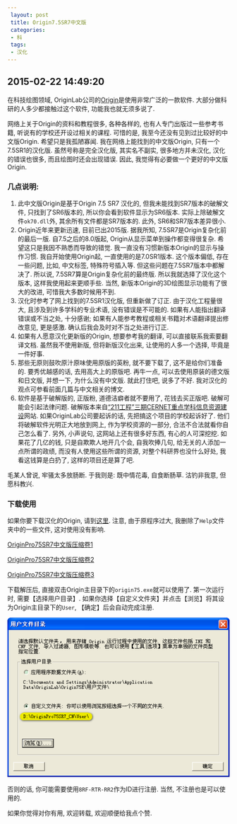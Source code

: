 ```yaml
---
 layout: post
 title: Origin7.5SR7中文版
 categories:
 - 科
 tags:
 - 汉化
---
```


## 2015-02-22 14:49:20

在科技绘图领域, OriginLab公司的[Origin](http://www.originlab.com/)是使用非常广泛的一款软件. 大部分做科研的人多少都接触过这个软件, 功能我也就无须多说了.

网络上关于Origin的资料和教程很多, 各种各样的, 也有人专门出版过一些参考书籍, 听说有的学校还开设过相关的课程. 可惜的是, 我至今还没有见到过比较好的中文版Origin. 希望只是我孤陋寡闻. 我在网络上能找到的中文版Origin, 只有一个7.5SR1的汉化版. 虽然号称是完全汉化版, 其实名不副实, 很多地方并未汉化, 汉化的错误也很多, 而且绘图时还会出现错误. 因此, 我觉得有必要做一个更好的中文版Origin.

### 几点说明:

1. 此中文版Origin是基于Origin 7.5 SR7 汉化的, 但我未能找到SR7版本的破解文件, 只找到了SR6版本的, 所以你会看到软件显示为SR6版本. 实际上除破解文件`ok70.dll`外, 其余所有文件都是SR7版本的. 此外, SR6和SR7版本差异很小.
2. Origin近年来更新迅速, 目前已出2015版. 据我所知, 7.5SR7是Origin复杂化前的最后一版. 自7.5之后的8.0版起, Origin从显示菜单到操作都变得很复杂. 希望这只是我因不熟悉而导致的错觉. 我一直没有习惯新版本Origin的显示与操作习惯. 我自开始使用Origin起, 一直使用的是7.0SR1版本. 这个版本偏低, 存在一些问题, 比如, 中文标签, 特殊符号插入等. 但这些问题在7.5SR7版本中都解决了. 所以说, 7.5SR7算是Origin复杂化前的最终版. 所以我就选择了汉化这个版本, 这样我使用起来更顺手些. 当然, 新版本Origin的3D绘图显示功能有了很大的改进, 可惜我大多数时候用不到. 
3. 汉化时参考了网上找到的7.5SR1汉化版, 但重新做了订正. 由于汉化工程量很大, 且涉及到许多学科的专业术语, 没有错误是不可能的. 如果有人能指出翻译错误或不当之处, 十分感谢; 如果有人能参考教程或相关书籍对术语翻译提出修改意见, 更是感激. 确认后我会及时对不当之处进行订正.
4. 如果有人愿意汉化更新版的Origin, 想要参考我的翻译, 可以直接联系我索要翻译文档. 虽然我不使用新版, 但将新版汉化出来, 让使用的人多一个选择, 毕竟是一件好事.
5. 那些无原则鼓吹原汁原味使用原版的英粉, 就不要下载了, 这不是给你们准备的. 要秀优越感的话, 去用高大上的原版吧. 再牛一点, 可以去使用原装的德文版和日文版, 并想一下, 为什么没有中文版. 就此打住吧, 说多了不好. 我对汉化的观点可参看前面几篇与中文相关的博文.
6. 软件是基于破解版的, 正版粉, 道德洁癖者就不要用了, 花钱去买正版吧. 破解可能会引起法律问题. 破解版本来自[“211工程”三期CERNET重点学科信息资源建设](https://ftp.kdis.edu.cn/)网站. 如果OriginLab公司要起诉的话, 先把搞这个项目的学校起诉好了. 他们将破解软件光明正大地放到网上, 作为学校资源的一部分, 合法不合法就看你自己怎么看了. 另外, 小声说句, 这网站上还有很多好东西, 有心的人可深挖挖. 如果花了几亿的钱, 只是自欺欺人地开几个会, 自我吹捧几句, 给无关的人添加一点所谓的政绩, 而没有人使用这些所谓的资源, 对整个科研界也没什么好处, 我看这钱算是白扔了, 这样的项目还是算了吧.

毛某人曾说, 牢骚太多放肠断. 于我则是: 既中情花毒, 自食断肠草. 沽钓非我意, 但愿科教兴.

### 下载使用

如果你要下载汉化的Origin, 请到[这里](http://jerkwin.github.io/2015/02/22/Origin7.5SR7%E4%B8%AD%E6%96%87%E7%89%88/). 注意, 由于原程序过大, 我删除了`Help`文件夹中的一些文件, 这对使用没有影响.

[OriginPro75SR7中文版压缩卷1](/Prog/OriginPro75SR7_CN.z01)

[OriginPro75SR7中文版压缩卷2](/Prog/OriginPro75SR7_CN.z02)

[OriginPro75SR7中文版压缩卷3](/Prog/OriginPro75SR7_CN.zip)


下载解压后, 直接双击Origin主目录下的`origin75.exe`就可以使用了. 第一次运行时, 需要【选择用户目录】. 如果你选择【自定义文件夹】并点击【浏览】将其设为Origin主目录下的`User`, 【确定】后会自动完成注册.

![](/pic/Origin.png)

否则的话, 你可能需要使用`8RF-RTR-RR2`作为ID进行注册. 当然, 不注册也是可以使用的.

如果你觉得对你有用, 欢迎转载, 欢迎顺便给我点个赞.
